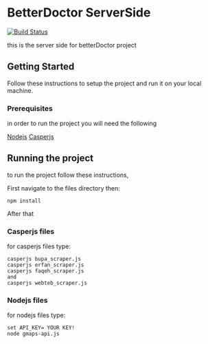 # BetterDoctor ServerSide

[![Build Status](https://travis-ci.org/JeddahJackdaws/serverSide.svg?branch=master)](https://travis-ci.org/JeddahJackdaws/serverSide)

this is the server side for betterDoctor project

## Getting Started

Follow these instructions to setup the project and run it on your local machine.

### Prerequisites

in order to run the project you will need the following

[Nodejs](https://nodejs.org/en/download/) 
[Casperjs](http://casperjs.org/)


## Running the project
to run the project follow these instructions,

First navigate to the files directory then:
```
npm install
```

After that

### Casperjs files

for casperjs files type:
```
casperjs bupa_scraper.js
casperjs erfan_scraper.js
casperjs faqeh_scraper.js
and
casperjs webteb_scraper.js
```

### Nodejs files

for nodejs files type:

```
set API_KEY= YOUR KEY!
node gmaps-api.js
```
